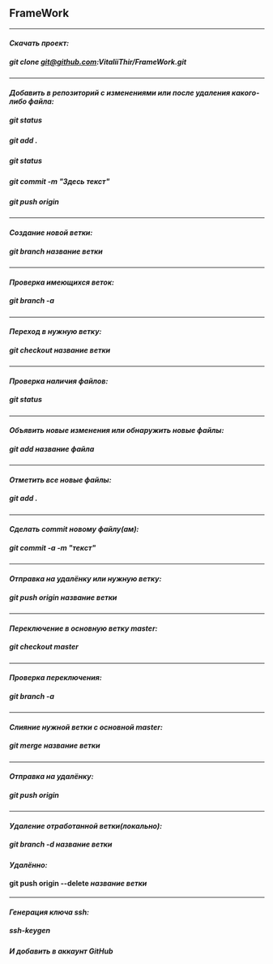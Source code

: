 ## FrameWork
***
#### ***Скачать проект:***
##### git clone git@github.com:VitaliiThir/FrameWork.git
***
#### ***Добавить в репозиторий с изменениями или после удаления какого-либо файла:***
##### git status
##### git add .
##### git status
##### git commit -m "Здесь текст"
##### git push origin
***
#### ***Создание новой ветки:***
##### git branch *название ветки*
***
#### ***Проверка имеющихся веток:***
##### git branch -a
***
#### ***Переход в нужную ветку:***
##### git checkout *название ветки*
***
#### ***Проверка наличия файлов:*** 
##### git status
***
#### ***Объявить новые изменения или обнаружить новые файлы:***
##### git add *название файла*
***
#### ***Отметить все новые файлы:***
##### git add .
***
#### ***Сделать commit новому файлу(ам):***
##### git commit -a -m "текст"
***
#### ***Отправка на удалёнку или нужную ветку:***
##### git push origin *название ветки*
***
#### ***Переключение в основную ветку master:***
##### git checkout master
***
#### ***Проверка переключения:***
##### git branch -a
***
#### ***Слияние нужной ветки с основной master:***
##### git merge *название ветки*
***
#### ***Отправка на удалёнку:***
##### git push origin
***
#### ***Удаление отработанной ветки(локально):***
##### git branch -d *название ветки*
#### ***Удалённо:***
#### git push origin --delete  *название ветки*
***
#### ***Генерация ключа ssh:***
##### ssh-keygen 
##### *И добавить в аккаунт GitHub*
